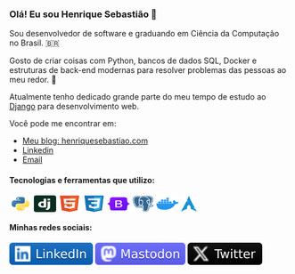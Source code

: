 ### Olá! Eu sou Henrique Sebastião 👋

Sou desenvolvedor de software e graduando em Ciência da Computação no Brasil. 🇧🇷

Gosto de criar coisas com Python, bancos de dados SQL, Docker e estruturas de back-end modernas para resolver problemas
das pessoas ao meu redor. 🚀

Atualmente tenho dedicado grande parte do meu tempo de estudo ao [Django](https://www.djangoproject.com/) para
desenvolvimento web.

Você pode me encontrar em:

* [Meu blog: henriquesebastiao.com](https://henriquesebastiao.com)
* [Linkedin](https://www.linkedin.com/in/henriquesebastiao/)
* [Email](mailto:contato@henriquesebastiao.com)

<!-- Ícones de Tecnologias -->
<div style="display: inline_block">
  <h4>Tecnologias e ferramentas que utilizo:</h4>
  <img align="center" alt="Python" height="30" width="40" src="img/python.svg">
  <img align="center" alt="Django" height="30" width="40" src="img/django.svg">
  <img align="center" alt="HTML" height="30" width="40" src="img/html.svg">
  <img align="center" alt="CSS" height="30" width="40" src="img/css.svg">
  <img align="center" alt="Bootstrap" height="30" width="40" src="img/bootstrap.svg">
  <img align="center" alt="PostgreSQL" height="30" width="40" src="img/postgresql.svg">
  <img align="center" alt="Docker" height="30" width="40" src="img/docker.svg">
  <img align="center" alt="Docker" width="30px" src="img/archlinux.svg">
</div>

<!-- Minhas redes sociais -->
<!-- LINKEDIN -->
<div style="display: inline_block">
  <h4>Minhas redes sociais:</h4>
  <!-- LinkedIn -->
  <a href="https://www.linkedin.com/in/henriquesebastiao/" target="_blank"><img src="img/linkedin.svg" target="_blank"></a>
  <!-- Mastodon -->
  <a href="https://bolha.us/@henriquesebastiao" target="_blank"><img src="img/mastodon.svg" target="_blank"></a>
  <!-- X -->
  <a href="https://x.com/hick_hs" target="_blank"><img src="img/x.svg" target="_blank"></a>
</div>
